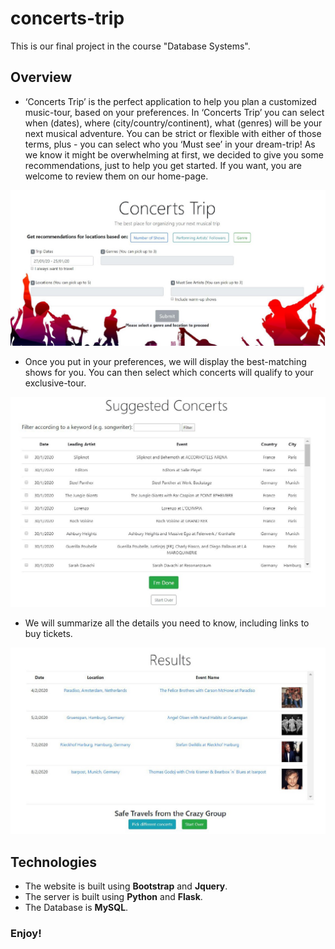 # concerts-trip

This is our final project in the course "Database Systems". 

## Overview

- ‘Concerts Trip’ is the perfect application to help you plan a customized music-tour, based on your preferences.
In ‘Concerts Trip’ you can select when (dates), where (city/country/continent), what (genres) will be your next musical adventure. You can be strict or flexible with either of those terms, plus - you can select who you ‘Must see’ in your dream-trip! 
As we know it might be overwhelming at first, we decided to give you some recommendations, just to help you get started. If you want, you are welcome to review them on our home-page.

![Home Screen](https://github.com/yoni-itzhak/concerts-trip/blob/master/DOCUMENTATION/Photos/hone-screen.jpg)

- Once you put in your preferences, we will display the best-matching shows for you. You can then select which concerts will qualify to your exclusive-tour. 

![Second Screen](https://github.com/yoni-itzhak/concerts-trip/blob/master/DOCUMENTATION/Photos/second-screen.jpg)

- We will summarize all the details you need to know, including links to buy tickets.

![Third Screen](https://github.com/yoni-itzhak/concerts-trip/blob/master/DOCUMENTATION/Photos/third-screen.jpg)

## Technologies

 - The website is built using **Bootstrap** and **Jquery**. 
 - The server is built using **Python** and **Flask**. 
 - The Database is **MySQL**. 

### Enjoy! 
